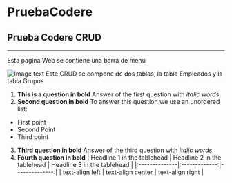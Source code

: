 # PruebaCodere

## Prueba Codere CRUD
***
Esta pagina Web se contiene una barra de menu

![Image text](https://github.com/Weidmann16/PruebaCodere/blob/master/Images/Menu.jpg)
Este CRUD se compone de dos tablas, la tabla Empleados y la tabla Grupos



1. **This is a question in bold**
Answer of the first question with _italic words_. 
2. __Second question in bold__ 
To answer this question we use an unordered list:
* First point
* Second Point
* Third point
3. **Third question in bold**
Answer of the third question with *italic words*.
4. **Fourth question in bold**
| Headline 1 in the tablehead | Headline 2 in the tablehead | Headline 3 in the tablehead |
|:--------------|:-------------:|--------------:|
| text-align left | text-align center | text-align right |
